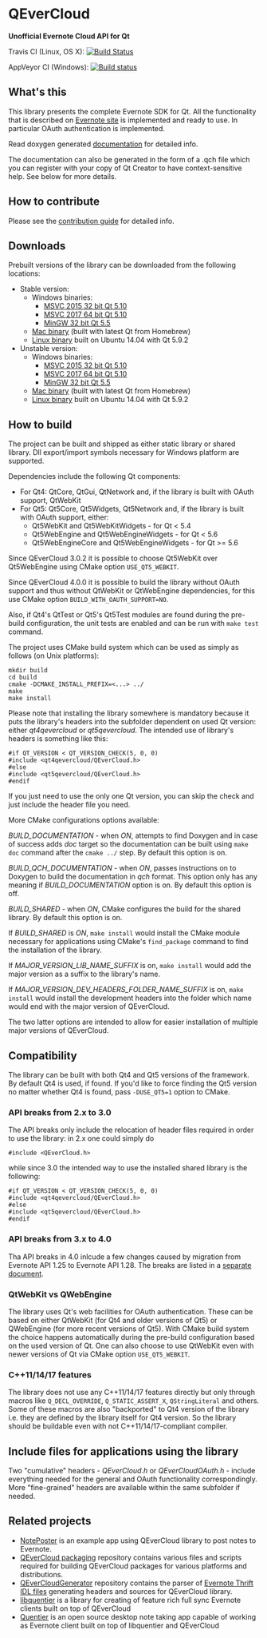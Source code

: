 QEverCloud
==========

**Unofficial Evernote Cloud API for Qt**

Travis CI (Linux, OS X): [![Build Status](https://travis-ci.org/d1vanov/QEverCloud.svg?branch=master)](https://travis-ci.org/d1vanov/QEverCloud)

AppVeyor CI (Windows): [![Build status](https://ci.appveyor.com/api/projects/status/75vtxm2o18u4atw0/branch/master?svg=true)](https://ci.appveyor.com/project/d1vanov/qevercloud/branch/master)

## What's this

This library presents the complete Evernote SDK for Qt.
All the functionality that is described on [Evernote site](http://dev.evernote.com/doc/)
is implemented and ready to use. In particular OAuth authentication is implemented.

Read doxygen generated [documentation](http://d1vanov.github.io/QEverCloud) for detailed info.

The documentation can also be generated in the form of a .qch file which you can register with
your copy of Qt Creator to have context-sensitive help. See below for more details.

## How to contribute

Please see the [contribution guide](CONTRIBUTING.md) for detailed info. 

## Downloads

Prebuilt versions of the library can be downloaded from the following locations:

 * Stable version:
   * Windows binaries:
     * [MSVC 2015 32 bit Qt 5.10](https://github.com/d1vanov/QEverCloud/releases/download/continuous-master/qevercloud-windows-qt510-VS2015_x86.zip)
     * [MSVC 2017 64 bit Qt 5.10](https://github.com/d1vanov/QEverCloud/releases/download/continuous-master/qevercloud-windows-qt510-VS2017_x64.zip)
     * [MinGW 32 bit Qt 5.5](https://github.com/d1vanov/QEverCloud/releases/download/continuous-master/qevercloud-windows-qt55-MinGW_x86.zip)
   * [Mac binary](https://github.com/d1vanov/QEverCloud/releases/download/continuous-master/qevercloud_mac_x86_64.zip) (built with latest Qt from Homebrew)
   * [Linux binary](https://github.com/d1vanov/QEverCloud/releases/download/continuous-master/qevercloud_linux_qt_592_x86_64.zip) built on Ubuntu 14.04 with Qt 5.9.2
 * Unstable version:
   * Windows binaries:
     * [MSVC 2015 32 bit Qt 5.10](https://github.com/d1vanov/QEverCloud/releases/download/continuous-development/qevercloud-windows-qt510-VS2015_x86.zip)
     * [MSVC 2017 64 bit Qt 5.10](https://github.com/d1vanov/QEverCloud/releases/download/continuous-development/qevercloud-windows-qt510-VS2017_x64.zip)
     * [MinGW 32 bit Qt 5.5](https://github.com/d1vanov/QEverCloud/releases/download/continuous-development/qevercloud-windows-qt55-MinGW_x86.zip)
   * [Mac binary](https://github.com/d1vanov/QEverCloud/releases/download/continuous-development/qevercloud_mac_x86_64.zip) (built with latest Qt from Homebrew)
   * [Linux binary](https://github.com/d1vanov/QEverCloud/releases/download/continuous-development/qevercloud_linux_qt_592_x86_64.zip) built on Ubuntu 14.04 with Qt 5.9.2

## How to build

The project can be built and shipped as either static library or shared library. Dll export/import symbols necessary for Windows platform are supported.

Dependencies include the following Qt components:
 * For Qt4: QtCore, QtGui, QtNetwork and, if the library is built with OAuth support, QtWebKit
 * For Qt5: Qt5Core, Qt5Widgets, Qt5Network and, if the library is built with OAuth support, either:
   * Qt5WebKit and Qt5WebKitWidgets - for Qt < 5.4
   * Qt5WebEngine and Qt5WebEngineWidgets - for Qt < 5.6
   * Qt5WebEngineCore and Qt5WebEngineWidgets - for Qt >= 5.6

Since QEverCloud 3.0.2 it is possible to choose Qt5WebKit over Qt5WebEngine using CMake option `USE_QT5_WEBKIT`.

Since QEverCloud 4.0.0 it is possible to build the library without OAuth support and thus without QtWebKit or QtWebEngine dependencies, for this use CMake option `BUILD_WITH_OAUTH_SUPPORT=NO`.

Also, if Qt4's QtTest or Qt5's Qt5Test modules are found during the pre-build configuration, the unit tests are enabled and can be run with `make test` command.

The project uses CMake build system which can be used as simply as follows (on Unix platforms):
```
mkdir build
cd build
cmake -DCMAKE_INSTALL_PREFIX=<...> ../
make
make install
```

Please note that installing the library somewhere is mandatory because it puts the library's headers into the subfolder dependent on used Qt version: either *qt4qevercloud* or *qt5qevercloud*. The intended use of library's headers is something like this:
```
#if QT_VERSION < QT_VERSION_CHECK(5, 0, 0)
#include <qt4qevercloud/QEverCloud.h>
#else
#include <qt5qevercloud/QEverCloud.h>
#endif
```

If you just need to use the only one Qt version, you can skip the check and just include the header file you need.

More CMake configurations options available:

*BUILD_DOCUMENTATION* - when *ON*, attempts to find Doxygen and in case of success adds *doc* target so the documentation can be built using `make doc` command after the `cmake ../` step. By default this option is on.

*BUILD_QCH_DOCUMENTATION* - when *ON*, passes instructions on to Doxygen to build the documentation in *qch* format. This option only has any meaning if *BUILD_DOCUMENTATION* option is on. By default this option is off.

*BUILD_SHARED* - when *ON*, CMake configures the build for the shared library. By default this option is on.

If *BUILD_SHARED* is *ON*, `make install` would install the CMake module necessary for applications using CMake's `find_package` command to find the installation of the library.

If *MAJOR_VERSION_LIB_NAME_SUFFIX* is on, `make install` would add the major version as a suffix to the library's name.

If *MAJOR_VERSION_DEV_HEADERS_FOLDER_NAME_SUFFIX* is on, `make install` would install the development headers into the folder which name would end with the major version of QEverCloud.

The two latter options are intended to allow for easier installation of multiple major versions of QEverCloud.

## Compatibility

The library can be built with both Qt4 and Qt5 versions of the framework. By default Qt4 is used, if found. If you'd like to force finding the Qt5 version no matter whether Qt4 is found, pass `-DUSE_QT5=1` option to CMake.

### API breaks from 2.x to 3.0

The API breaks only include the relocation of header files required in order to use the library: in 2.x one could simply do
```
#include <QEverCloud.h>
```
while since 3.0 the intended way to use the installed shared library is the following:
```
#if QT_VERSION < QT_VERSION_CHECK(5, 0, 0)
#include <qt4qevercloud/QEverCloud.h>
#else
#include <qt5qevercloud/QEverCloud.h>
#endif
```

### API breaks from 3.x to 4.0

Tha API breaks in 4.0 inlcude a few changes caused by migration from Evernote API 1.25 to Evernote API 1.28. The breaks are listed in a [separate document](API_breaks_3_to_4.md).

### QtWebKit vs QWebEngine

The library uses Qt's web facilities for OAuth authentication. These can be based on either QtWebKit (for Qt4 and older versions of Qt5) or QWebEngine (for more recent versions of Qt5). With CMake build system the choice happens automatically during the pre-build configuration based on the used version of Qt. One can also choose to use QtWebKit even with newer versions of Qt via CMake option `USE_QT5_WEBKIT`.

### C++11/14/17 features

The library does not use any C++11/14/17 features directly but only through macros like `Q_DECL_OVERRIDE`, `Q_STATIC_ASSERT_X`, `QStringLiteral` and others. Some of these macros are also "backported" to Qt4 version of the library i.e. they are defined by the library itself for Qt4 version. So the library should be buildable even with not C++11/14/17-compliant compiler.

## Include files for applications using the library

Two "cumulative" headers - *QEverCloud.h* or *QEverCloudOAuth.h* - include everything needed for the general and OAuth functionality correspondingly. More "fine-grained" headers are available within the same subfolder if needed.

## Related projects

* [NotePoster](https://github.com/d1vanov/QEverCloud-example-NotePoster) is an example app using QEverCloud library to post notes to Evernote.
* [QEverCloud packaging](https://github.com/d1vanov/QEverCloud-packaging) repository contains various files and scripts required for building QEverCloud packages for various platforms and distributions.
* [QEverCloudGenerator](https://github.com/d1vanov/QEverCloudGenerator) repository contains the parser of [Evernote Thrift IDL files](https://github.com/evernote/evernote-thrift) generating headers and sources for QEverCloud library.
* [libquentier](https://github.com/d1vanov/libquentier) is a library for creating of feature rich full sync Evernote clients built on top of QEverCloud
* [Quentier](https://github.com/d1vanov/quentier) is an open source desktop note taking app capable of working as Evernote client built on top of libquentier and QEverCloud
